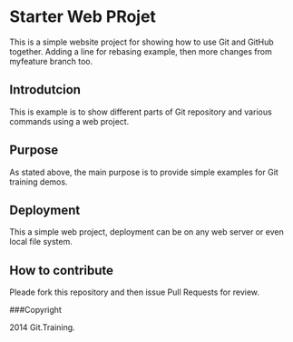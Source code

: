 # Starter Web PRojet

This is a simple website project for showing how to use Git and GitHub together.
Adding a line for rebasing example, then more changes from myfeature branch too.

## Introdutcion

This is example is to show different parts of Git repository and various commands using a web project.

## Purpose

As stated above, the main purpose is to provide simple examples for Git training demos.

## Deployment

This a simple web project, deployment can be on any web server or even local file system.

## How to contribute

Pleade fork this repository and then issue Pull Requests for review.

###Copyright

2014 Git.Training.